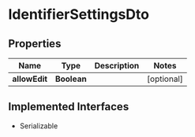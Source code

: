 

# IdentifierSettingsDto


## Properties

Name | Type | Description | Notes
------------ | ------------- | ------------- | -------------
**allowEdit** | **Boolean** |  |  [optional]


## Implemented Interfaces

* Serializable


